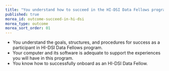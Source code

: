 ```yaml
---
title: "You understand how to succeed in the HI-DSI Data Fellows program"
published: true
morea_id: outcome-succeed-in-hi-dsi
morea_type: outcome
morea_sort_order: 01
---
```


  * You understand the goals, structures, and procedures for success as a participant in HI-DSI Data Fellows program.
  * Your computer and its software is adequate to support the experiences you will have in this program.
  * You know how to successfully onboard as an HI-DSI Data Fellow.
